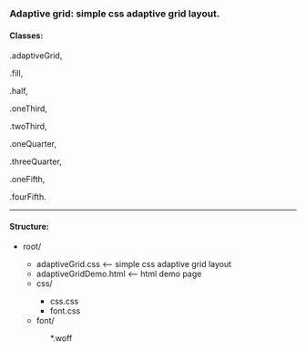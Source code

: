 <h3><b>Adaptive grid:</b> simple css adaptive grid layout.</h3>

<h4>Classes:</h4>

<p>.adaptiveGrid,</p>
<p>.fill,</p>
<p>.half,</p>
<p>.oneThird,</p>
<p>.twoThird,</p>
<p>.oneQuarter,</p>
<p>.threeQuarter,</p>
<p>.oneFifth,</p>
<p>.fourFifth.</p>

---

<h4>Structure:</h4>

<ul>
	<li>root/</li>
	<ul>
		<li>adaptiveGrid.css 	 <-- simple css adaptive grid layout</li>
		<li>adaptiveGridDemo.html 	 <-- html demo page</li>
		<li>css/</li>
		<ul>
			<li>css.css</li>
			<li>font.css</li>
		</ul>
		<li>font/</li>
		<ul>
			*.woff
		</ul>
	</ul>
</ul>